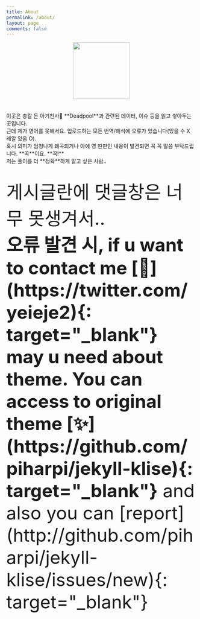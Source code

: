 ```yaml
---
title: About
permalink: /about/
layout: page
comments: false
---
```



<center>
  <img src="https://user-images.githubusercontent.com/74714697/100357357-e9df6b80-3037-11eb-9cdb-fd243f2cb191.png" width="150px" height="150px">
</center>
<br/>
<br/>
이곳은 총칼 든 아기천사👶 **Deadpool**과 관련된 데이터, 이슈 등을 읽고 쌓아두는 곳입니다. <br/>
근데 제가 영어를 못해서요. 업로드하는 모든 번역/해석에 오류가 있습니다(있을 수 X 레알 있음 O). <br/>
혹시 의미가 엄청나게 왜곡되거나 아예 영 딴판인 내용이 발견되면 꼭 꼭 말씀 부탁드립니다. **꼭**이요. **꼭!** <br/>
저는 풀이를 더 **정확**하게 알고 싶은 사람.. 
<br/>
<br/>
<br/>
<div>
<span>
<font size="7pt">게시글란에 댓글창은 너무 못생겨서..</br>
<b>오류 발견 시, if u want to contact me [💌](https://twitter.com/yeieje2){: target="_blank"}</br>
may u need about theme. You can access to original theme [✨](https://github.com/piharpi/jekyll-klise){: target="_blank"}</b> and also you can [report](http://github.com/piharpi/jekyll-klise/issues/new){: target="_blank"}</font size> </span></div>
